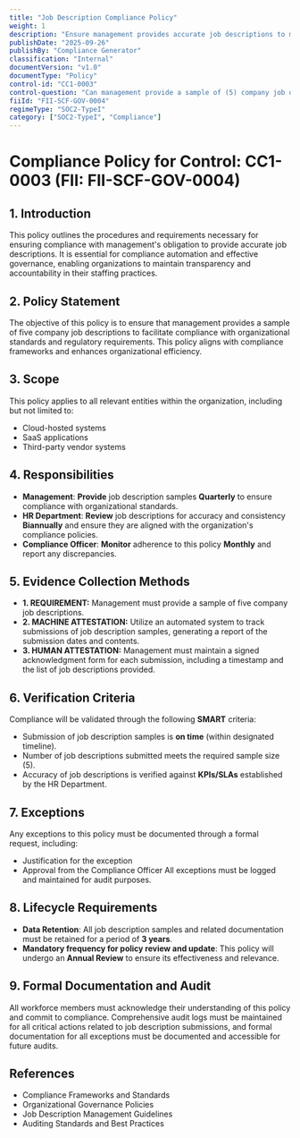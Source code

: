 ```yaml
---
title: "Job Description Compliance Policy"
weight: 1
description: "Ensure management provides accurate job descriptions to maintain compliance with organizational standards and regulatory requirements."
publishDate: "2025-09-26"
publishBy: "Compliance Generator"
classification: "Internal"
documentVersion: "v1.0"
documentType: "Policy"
control-id: "CC1-0003"
control-question: "Can management provide a sample of (5) company job descriptions?"
fiiId: "FII-SCF-GOV-0004"
regimeType: "SOC2-TypeI"
category: ["SOC2-TypeI", "Compliance"]
---
```


# Compliance Policy for Control: CC1-0003 (FII: FII-SCF-GOV-0004)

## 1. Introduction
This policy outlines the procedures and requirements necessary for ensuring compliance with management's obligation to provide accurate job descriptions. It is essential for compliance automation and effective governance, enabling organizations to maintain transparency and accountability in their staffing practices.

## 2. Policy Statement
The objective of this policy is to ensure that management provides a sample of five company job descriptions to facilitate compliance with organizational standards and regulatory requirements. This policy aligns with compliance frameworks and enhances organizational efficiency.

## 3. Scope
This policy applies to all relevant entities within the organization, including but not limited to:
- Cloud-hosted systems
- SaaS applications
- Third-party vendor systems

## 4. Responsibilities
- **Management**: **Provide** job description samples **Quarterly** to ensure compliance with organizational standards.
- **HR Department**: **Review** job descriptions for accuracy and consistency **Biannually** and ensure they are aligned with the organization's compliance policies.
- **Compliance Officer**: **Monitor** adherence to this policy **Monthly** and report any discrepancies.

## 5. Evidence Collection Methods
- **1. REQUIREMENT:** Management must provide a sample of five company job descriptions.
- **2. MACHINE ATTESTATION:** Utilize an automated system to track submissions of job description samples, generating a report of the submission dates and contents.
- **3. HUMAN ATTESTATION:** Management must maintain a signed acknowledgment form for each submission, including a timestamp and the list of job descriptions provided.

## 6. Verification Criteria
Compliance will be validated through the following **SMART** criteria:
- Submission of job description samples is **on time** (within designated timeline).
- Number of job descriptions submitted meets the required sample size (5).
- Accuracy of job descriptions is verified against **KPIs/SLAs** established by the HR Department.

## 7. Exceptions
Any exceptions to this policy must be documented through a formal request, including:
- Justification for the exception
- Approval from the Compliance Officer
All exceptions must be logged and maintained for audit purposes.

## 8. Lifecycle Requirements
- **Data Retention**: All job description samples and related documentation must be retained for a period of **3 years**.
- **Mandatory frequency for policy review and update**: This policy will undergo an **Annual Review** to ensure its effectiveness and relevance.

## 9. Formal Documentation and Audit
All workforce members must acknowledge their understanding of this policy and commit to compliance. Comprehensive audit logs must be maintained for all critical actions related to job description submissions, and formal documentation for all exceptions must be documented and accessible for future audits.

## References
- Compliance Frameworks and Standards
- Organizational Governance Policies
- Job Description Management Guidelines
- Auditing Standards and Best Practices